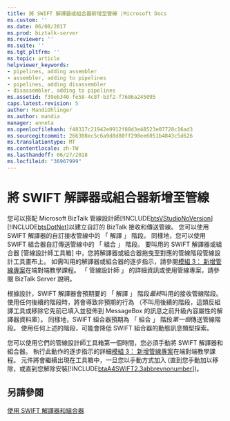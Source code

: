 ```yaml
---
title: 將 SWIFT 解譯器或組合器新增至管線 |Microsoft Docs
ms.custom: ''
ms.date: 06/08/2017
ms.prod: biztalk-server
ms.reviewer: ''
ms.suite: ''
ms.tgt_pltfrm: ''
ms.topic: article
helpviewer_keywords:
- pipelines, adding assembler
- assembler, adding to pipelines
- pipelines, adding disassembler
- disassembler, adding to pipelines
ms.assetid: f39eb340-fe58-4c8f-b3f2-f7686a245095
caps.latest.revision: 5
author: MandiOhlinger
ms.author: mandia
manager: anneta
ms.openlocfilehash: f48317c21942e0912f88d3e48523e07728c16ad3
ms.sourcegitcommit: 266308ec5c6a9d8d80ff298ee6051b4843c5d626
ms.translationtype: MT
ms.contentlocale: zh-TW
ms.lasthandoff: 06/27/2018
ms.locfileid: "36967999"
---
```

# <a name="adding-the-swift-disassembler-or-assembler-to-a-pipeline"></a>將 SWIFT 解譯器或組合器新增至管線
您可以搭配 Microsoft BizTalk 管線設計師[!INCLUDE[btsVStudioNoVersion](../../includes/btsvstudionoversion-md.md)][!INCLUDE[btsDotNet](../../includes/btsdotnet-md.md)]以建立自訂的 BizTalk 接收和傳送管線。 您可以使用 SWIFT 解譯器的自訂接收管線中的 「 解譯 」 階段。 同樣地，您可以使用 SWIFT 組合器自訂傳送管線中的 「 組合 」 階段。 要叫用的 SWIFT 解譯器或組合器 [管線設計師工具箱] 中，您將解譯器或組合器拖曳至對應的管線階段管線設計工具畫布上。 如需叫用的解譯器或組合器的逐步指示，請參閱[模組 3： 新增管線專案](../../adapters-and-accelerators/accelerator-swift/module-3-adding-a-pipeline-project.md)在端對端教學課程。 「 管線設計師 」 的詳細資訊或使用管線專案，請參閱 BizTalk Server 說明。  
  
 根據設計，SWIFT 解譯器會預期要的 「 解譯 」 階段*最終*叫用的接收管線階段。 使用任何後續的階段時，將會導致非預期的行為 （不叫用後續的階段，這類反組譯工具或移除它先前已填入並發佈到 MessageBox 的訊息之前升級內容屬性的解譯器資料庫）。 同樣地，SWIFT 組合器預期為 「 組合 」 階段*第一個*傳送管線階段。 使用任何上述的階段，可能會降低 SWIFT 組合器的動態訊息類型探索。  
  
 您可以使用它們的管線設計師工具箱第一個時間，您必須手動將 SWIFT 解譯器和組合器。 執行此動作的逐步指示的詳細[模組 3： 新增管線專案](../../adapters-and-accelerators/accelerator-swift/module-3-adding-a-pipeline-project.md)在端對端教學課程。 元件將會繼續出現在工具箱中，一旦您以手動方式加入 (直到您手動加以移除，或直到您解除安裝[!INCLUDE[btaA4SWIFT2.3abbrevnonumber](../../includes/btaa4swift2-3abbrevnonumber-md.md)])。  
  
## <a name="see-also"></a>另請參閱  
 [使用 SWIFT 解譯器和組合器](../../adapters-and-accelerators/accelerator-swift/working-with-the-swift-disassembler-and-assembler.md)
